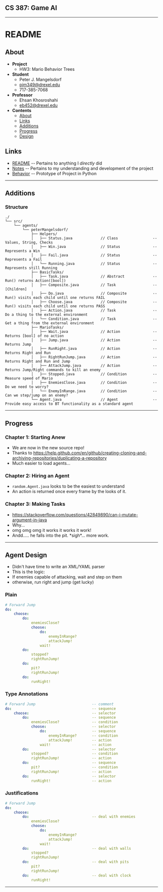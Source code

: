 

## CS 387: Game AI


---------


# README


## About
 - **Project**
     - HW3: Mario Behavior Trees
 - **Student**
     - Peter J. Mangelsdorf
     - pjm349@drexel.edu
     - 717-385-7068
 - **Professor**
     - Ehsan Khosroshahi
     - eb452@drexel.edu
 - **Contents**
     - [About](#about)
     - [Links](#links)
     - [Additions](#additions)
     - [Progress](#progress)
     - [Design](#design)


## Links
 - [README](README.md)      -- Pertains to anything I _directly_ did
 - [Notes](Notes.md)        -- Pertains to my understanding and development of the project
 - [Behavior](behavior.py)  -- Prototype of Project in Python


---------


## Additions


### Structure
```
./
└── src/
    └── agents/
        └── peterMangelsdorf/
            ├── Helpers/
            │   ├── Status.java             // Class                -- Values, String, Checks
            │   ├── Win.java                // Status               -- Represents a Win
            │   ├── Fail.java               // Status               -- Represents a Fail
            │   └── Running.java            // Status               -- Represents still Running
            ├── BasicTasks/
            │   ├── Task.java               // Abstract             -- Run() returns Action([bool])
            │   ├── Composite.java          // Task                 -- [Children]
            │   ├── Do.java                 // Composite            -- Run() visits each child until one returns FAIL
            │   ├── Choose.java             // Composite            -- Run() visits each child until one returns PASS
            │   ├── Action.java             // Task                 -- Do a thing to the external environment
            │   └── Condition.java          // Task                 -- Get a thing from the external environment
            ├── MarioTasks/
            │   ├── Wait.java               // Action               -- Returns [bool] of no action
            │   ├── Jump.java               // Action               -- Returns Jump
            │   ├── RunRight.java           // Action               -- Returns Right and Run
            │   ├── RightRunJump.java       // Action               -- Returns Right and Run and Jump
            │   ├── AttackJump.java         // Action               -- Returns Jump/Right commands to kill an enemy
            │   ├── Stopped.java            // Condition            -- Measure speed of Mario
            │   ├── EnemiesClose.java       // Condition            -- Do we need to worry?
            │   └── EnemyInRange.java       // Condition            -- Can we step/jump on an enemy?
            └── Agent.java                  // Agent                -- Provide easy access to BT functionality as a standard agent
```


---------


## Progress


### Chapter 1: Starting Anew
 - We are now in the new source repo!
 - Thanks to https://help.github.com/en/github/creating-cloning-and-archiving-repositories/duplicating-a-repository
 - Much easier to load agents...


### Chapter 2: Hiring an Agent
 - `random.Agent.java` looks to be the easiest to understand
 - An action is returned once every frame by the looks of it.


### Chapter 3: Making Tasks
 - https://stackoverflow.com/questions/42849890/can-i-mutate-argument-in-java
 - Why...
 - omg omg omg it works it works it work!
 - Andd..... he falls into the pit. \*sigh\*... more work.


---------


## Agent Design
 - Didn't have time to write an XML/YAML parser
 - This is the logic:
 - If enemies capable of attacking, wait and step on them
 - otherwise, run right and jump (get lucky)

### Plain
```yaml
# Forward Jump
do:
    choose:
        do:
            enemiesClose?
            choose:
                do:
                    enemyInRange?
                    attackJump!
                wait!
        do:
            stopped?
            rightRunJump!
        do:
            pit?
            rightRunJump!
        do:
            runRight!
```

### Type Annotations
```yaml
# Forward Jump                          -- comment
do:                                     -- sequence
    choose:                             -- selector
        do:                             -- sequence
            enemiesClose?               -- condition
            choose:                     -- selector
                do:                     -- sequence
                    enemyInRange?       -- condition
                    attackJump!         -- action
                wait!                   -- action
        do:                             -- selector
            stopped?                    -- condition
            rightRunJump!               -- action
        do:                             -- sequence
            pit?                        -- condition
            rightRunJump!               -- action
        do:                             -- selector
            runRight!                   -- action
```

### Justifications
```yaml
# Forward Jump
do:
    choose:
        do:                             -- deal with enemies
            enemiesClose?
            choose:
                do:
                    enemyInRange?
                    attackJump!
                wait!
        do:                             -- deal with walls
            stopped?
            rightRunJump!
        do:                             -- deal with pits
            pit?
            rightRunJump!
        do:                             -- deal with clock
            runRight!
```


---------


